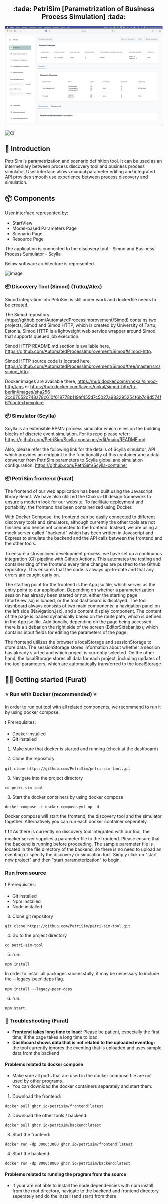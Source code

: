
<h2 align="center">:tada: PetriSim [Parametrization of Business Process Simulation] :tada:</h2>

![image](doc/screenshot.png)

![CI](https://github.com/PetriSim/petri-sim-tool/actions/workflows/CI.yml/badge.svg)



## :rocket: Introduction


PetriSim is parametrization and scenario definition tool. It can be used as an intermediary between process discovery tool and business process simulator. User interface allows manual parameter editing and integrated API provides smooth use experience between process discovery and simulation.




## 📦️ Components
User interface represented by: 
 - StartView
 - Model-based Parameters Page
 - Scenario Page
 - Resource Page
 
 The application is connected to the discovery tool - Simod and Business Process Sumulator - Scylla
 
 Below software architecture is represented.

![image](https://user-images.githubusercontent.com/116650351/219905608-2426b477-2469-48eb-b0cd-48032be0797d.png)


### 📦️ Discovery Tool (Simod)   (Tutku/Alex)

Simod integration into PetriSim is still under work and dockerfile needs to be created.

The Simod repository (https://github.com/AutomatedProcessImprovement/Simod) contains two projects, Simod and Simod HTTP, which is created by University of Tartu, Estonia. Simod HTTP is a lightweight web service wrapper around Simod that supports queued job execution. 

Simod HTTP README.md section is available here, https://github.com/AutomatedProcessImprovement/Simod#simod-http.

Simod HTTP source code is located here, https://github.com/AutomatedProcessImprovement/Simod/tree/master/src/simod_http. 

Docker images are available there, https://hub.docker.com/r/nokal/simod-http/tags or https://hub.docker.com/layers/nokal/simod-http/tu-berlin/images/sha256-2cc67052c748a78c610f619778b119af455d7c5027a983295254f6b7c8d574f6?context=explore

### 📦️ Simulator (Scylla) 
Scylla is an extensible BPMN process simulator which relies on the building blocks of discrete event simulation. For its repo please refer: https://github.com/PetriSim/Scylla-container/edit/main/README.md

Also, please refer the following link for the details of Scylla simulator, API which provides an endpoint to the functionality of this container and a data converter from PetriSim parameters to Scylla global and simulation configuration:  https://github.com/PetriSim/Scylla-container

### 📦️ PetriSim frontend (Furat)
The frontend of our web application has been built using the Javascript library React. We have also utilized the Chakra-UI design framework to ensure a modern look for our website. To facilitate deployment and portability, the frontend has been containerized using Docker. 

With Docker Compose, the frontend can be easily connected to different discovery tools and simulators, although currently the other tools are not finished and hence not connected to the frontend. Instead, we are using a mock server called "backend" which has been written in Javascript and Express to simulate the backend and the API calls between the frontend and the other tools.

To ensure a streamlined development process, we have set up a continuous integration (CI) pipeline with Github Actions. This automates the testing and containerizing of the frontend every time changes are pushed to the Github repository. This ensures that the code is always up-to-date and that any errors are caught early on. 

The starting point for the frontend is the App.jsx file, which serves as the entry point to our application. Depending on whether a parameterization session has already been started or not, either the starting page (StartView.jsx) is loaded, or the tool dashboard is displayed.
The tool dashboard always consists of two main components: a navigation panel on the left side (Navigation.jsx), and a content display component. The content of the page is loaded dynamically based on the route path, which is defined in the App.jsx file. Additionally, depending on the page being accessed, there is a sidebar on the right side of the screen (EditorSidebar.jsx), which contains input fields for editing the parameters of the page.

The frontend utilizes the browser's localStorage and sessionStorage to store data. The sessionStorage stores information about whether a session has already started and which project is currently selected. On the other hand, the localStorage stores all data for each project, including updates of the tool parameters, which are automatically transferred to the localStorage.



## :technologist: Getting started (Furat)

### :star: Run with Docker (recommended) :star:
In order to run out tool with all related components, we recommend to run it by using docker compose.

:exclamation: Prerequisites:
- Docker installed
- Git installed

1. Make sure that docker is started and running (check at the dashboard)

2. Clone the repository
```console
git clone https://github.com/PetriSim/petri-sim-tool.git
```

3. Navigate into the project directory
```console
cd petri-sim-tool 
```

3. Start the docker containers by using docker compose

```console
docker-compose -f docker-compose.yml up -d
```

Docker compose will start the frontend, the discovery tool and the simulator together. Alternatively you can run each docker container seperately.

:exclamation: :exclamation: :exclamation: As there is currently no discovery tool integrated with our tool, the mocker server supplies a parameter file to the frontend. Please ensure that the backend is running before proceeding. The sample parameter file is located in the file directory of the backend, so there is no need to upload an eventlog or specify the discovery or simulation tool. Simply click on "start new project" and then "start parameterization" to begin.

### Run from source

:exclamation: Prerequisites:
- Git installed
- Npm installed
- Node installed


3. Clone git repository

```console
git clone https://github.com/PetriSim/petri-sim-tool.git
```

4. Go to the project directory

```console
cd petri-sim-tool 
```

5. run: 

```console
npm install
```

In order to install all packages successfully, it may be necessary to include the --legacy-peer-deps flag.

```console
npm install --legacy-peer-deps
```


6. run:
```console
npm start
```

### 🚨 Troubleshooting (Furat)
* **Frontend takes long time to load:** Please be patient, especially the first time, if the page takes a long time to load.
* **Dashboard shows data that is not related to the uploaded eventlog:** the tool currently ignores the eventlog that is uploaded and uses sample data from the backend

#### Problems related to docker compose 
* Make sure all ports that are used in the docker compose file are not used by other programs.
* You can download the docker containers separately and start them:

1. Download the frontend:

```console
docker pull ghcr.io/petrisim/frontend:latest
```

2. Download the other tools / backend:

```console
docker pull ghcr.io/petrisim/backend:latest
```

3. Start the frontend:
```console
docker run -dp 3000:3000 ghcr.io/petrisim/frontend:latest
```

4. Start the backend: 
```console
docker run -dp 8000:8000 ghcr.io/petrisim/backend:latest
```

#### Problems related to running the program from the source
* If your are not able to install the node dependencies with npm install from the root directory, navigate to the backend and frontend directory seperately and do the install (and start) from there 

